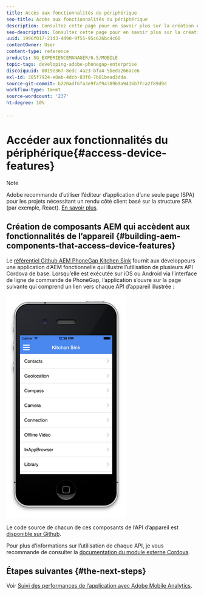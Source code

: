 ```yaml
---
title: Accès aux fonctionnalités du périphérique
seo-title: Accès aux fonctionnalités du périphérique
description: Consultez cette page pour en savoir plus sur la création AEM composants qui accèdent aux fonctionnalités des périphériques. Le référentiel PhoneGap Kitchen Sink Github AEM fournit aux développeurs une application AEM fonctionnelle qui illustre l’utilisation de plusieurs API Cordova de base.
seo-description: Consultez cette page pour en savoir plus sur la création AEM composants qui accèdent aux fonctionnalités des périphériques. Le référentiel PhoneGap Kitchen Sink Github AEM fournit aux développeurs une application AEM fonctionnelle qui illustre l’utilisation de plusieurs API Cordova de base.
uuid: 1996f017-21d3-4d90-9f55-95c626bc4c60
contentOwner: User
content-type: reference
products: SG_EXPERIENCEMANAGER/6.5/MOBILE
topic-tags: developing-adobe-phonegap-enterprise
discoiquuid: 0019e367-8edc-4a23-bfa4-5beda266ace6
exl-id: 385f7924-e8ab-4dcb-83f0-7b81bead3dda
source-git-commit: b220adf6fa3e9faf94389b9a9416b7fca2f89d9d
workflow-type: tm+mt
source-wordcount: '237'
ht-degree: 10%

---
```


# Accéder aux fonctionnalités du périphérique{#access-device-features}

>[!NOTE]
>
>Adobe recommande d’utiliser l’éditeur d’application d’une seule page (SPA) pour les projets nécessitant un rendu côté client basé sur la structure SPA (par exemple, React). [En savoir plus](/help/sites-developing/spa-overview.md).

## Création de composants AEM qui accèdent aux fonctionnalités de l’appareil {#building-aem-components-that-access-device-features}

Le [référentiel Github AEM PhoneGap Kitchen Sink](https://github.com/blefebvre/aem-phonegap-kitchen-sink) fournit aux développeurs une application d’AEM fonctionnelle qui illustre l’utilisation de plusieurs API Cordova de base. Lorsqu’elle est exécutée sur iOS ou Android via l’interface de ligne de commande de PhoneGap, l’application s’ouvre sur la page suivante qui comprend un lien vers chaque API d’appareil illustrée :

![chlimage_1-107](assets/chlimage_1-107.png)

Le code source de chacun de ces composants de l’API d’appareil est [disponible sur Github](https://github.com/blefebvre/aem-phonegap-kitchen-sink/tree/master/content/src/main/content/jcr_root/apps/brucelefebvre/kitchen-sink/components).

Pour plus d’informations sur l’utilisation de chaque API, je vous recommande de consulter la [documentation du module externe Cordova](https://docs.phonegap.com/en/4.0.0/cordova_plugins_pluginapis.md.html).

## Étapes suivantes {#the-next-steps}

Voir [Suivi des performances de l’application avec Adobe Mobile Analytics](/help/mobile/phonegap-intro-to-app-analytics.md).
